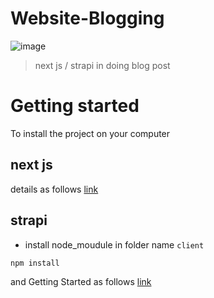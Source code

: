 # Website-Blogging
 
![image](https://github.com/pongsapak-suwa/blog-website/assets/94011063/98f127ea-2296-4eb6-a7db-1424263703a0)

> next js / strapi in doing blog post

# Getting started
To install the project on your computer

## next js
details as follows [link](https://github.com/pongsapak-suwa/blog-website/blob/main/backend/README.md)

## strapi
 * install node_moudule in folder name `client`

```bash
npm install
```
and Getting Started as follows [link](https://github.com/pongsapak-suwa/blog-website/blob/main/client/README.md)
